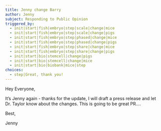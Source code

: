 ```yaml
---
title: Jenny change Barry
author: Jenny
subject: Responding to Public Opinion
triggered_by:
  - init|start|fish|embryo|step|scale|change|mice
  - init|start|fish|embryo|step|scale|change|pigs
  - init|start|fish|embryo|step|phased|change|mice
  - init|start|fish|embryo|step|phased|change|pigs
  - init|start|fish|embryo|step|share|change|mice
  - init|start|fish|embryo|step|share|change|pigs
  - init|start|bio|stemcell|change|pigs
  - init|start|bio|stemcell|change|mice
  - init|start|bio|biobank|mice|step
choices:
  - step|Great, thank you!
---
```


Hey Everyone,

It’s Jenny again - thanks for the update, I will draft a press release and let Dr. Taylor know about the changes. This is going to be great PR….

Best,

Jenny
